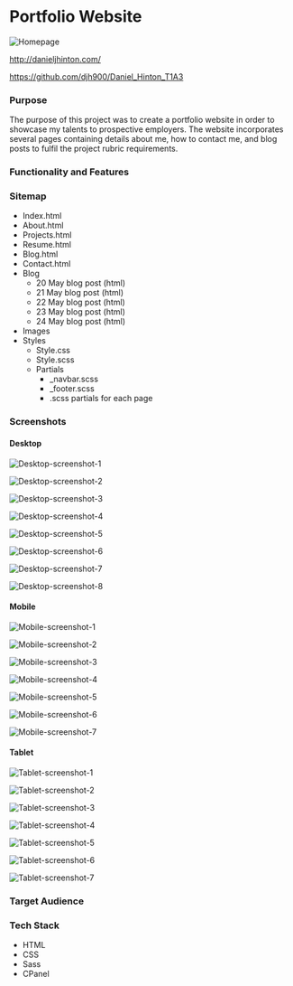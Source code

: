 # Portfolio Website

![Homepage](./docs/homepage-screenshot.png)

http://danieljhinton.com/

https://github.com/djh900/Daniel_Hinton_T1A3

### Purpose

The purpose of this project was to create a portfolio website in order to showcase my talents to prospective employers.
The website incorporates several pages containing details about me, how to contact me, and blog posts to fulfil the project rubric requirements.

### Functionality and Features

### Sitemap

- Index.html
- About.html
- Projects.html
- Resume.html
- Blog.html
- Contact.html
- Blog
  - 20 May blog post (html)
  - 21 May blog post (html)
  - 22 May blog post (html)
  - 23 May blog post (html)
  - 24 May blog post (html)
- Images
- Styles
  - Style.css
  - Style.scss
  - Partials
    - \_navbar.scss
    - \_footer.scss
    - .scss partials for each page

### Screenshots

#### Desktop

![Desktop-screenshot-1](./docs/screenshot-1.png)

![Desktop-screenshot-2](./docs/screenshot-2.png)

![Desktop-screenshot-3](./docs/screenshot-3.png)

![Desktop-screenshot-4](./docs/screenshot-4.png)

![Desktop-screenshot-5](./docs/screenshot-5.png)

![Desktop-screenshot-6](./docs/screenshot-6.png)

![Desktop-screenshot-7](./docs/screenshot-7.png)

![Desktop-screenshot-8](./docs/screenshot-8.png)

#### Mobile

![Mobile-screenshot-1](./docs/screenshot-9.png)

![Mobile-screenshot-2](./docs/screenshot-10.png)

![Mobile-screenshot-3](./docs/screenshot-11.png)

![Mobile-screenshot-4](./docs/screenshot-12.png)

![Mobile-screenshot-5](./docs/screenshot-13.png)

![Mobile-screenshot-6](./docs/screenshot-13.5.png)

![Mobile-screenshot-7](./docs/screenshot-14.png)

#### Tablet

![Tablet-screenshot-1](./docs/screenshot-15.png)

![Tablet-screenshot-2](./docs/screenshot-16.png)

![Tablet-screenshot-3](./docs/screenshot-17.png)

![Tablet-screenshot-4](./docs/screenshot-18.png)

![Tablet-screenshot-5](./docs/screenshot-19.png)

![Tablet-screenshot-6](./docs/screenshot-20.png)

![Tablet-screenshot-7](./docs/screenshot-21.png)

### Target Audience

### Tech Stack

- HTML
- CSS
- Sass
- CPanel
